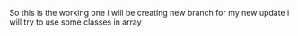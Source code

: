 So this is the working one
i will be creating new branch for my new update
i will try to use some classes in array